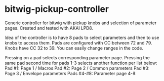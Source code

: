 # bitwig-pickup-controller
Generic controller for bitwig with pickup knobs and selection of parameter pages. Created and tested with AKAI LPD8.

Idea of the controller is to have 8 pads to select parameters and then to use knobs to access them. Pads are configured with CC between 72 and 79. Knobs have CC 32 to 39. You can easily change ranges in the code.

Pressing on a pad selects corresponding parameter page. Pressing the same pad second time for pads 1-3 selects another function per list below:
Pad #1: Page 1 / Macros
Pad #2: Page 2 / Common parameters
Pad #3: Page 3 / Envelope parameters
Pads #4-#8: Parameter page 4-8


